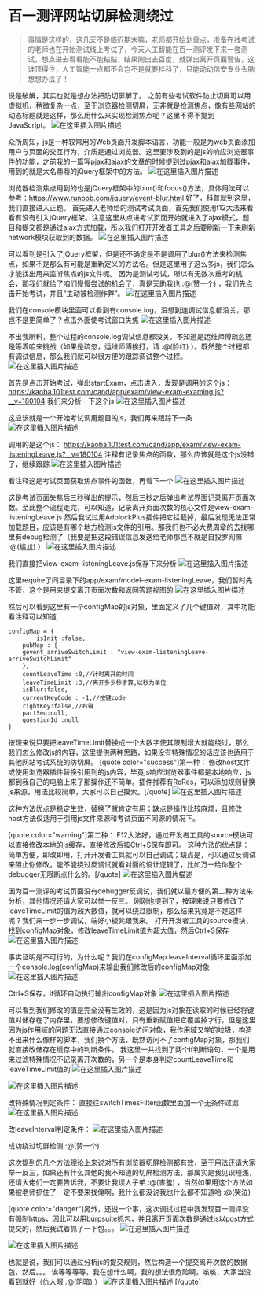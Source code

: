# 百一测评网站切屏检测绕过
> 事情是这样的，这几天不是临近期末嘛，老师都开始划重点，准备在线考试的老师也在开始测试线上考试了，今天人工智能在百一测评发下来一套测试，想点进去看看能不能粘贴，结果刚出去百度，就弹出离开页面警告，这谁顶得住，人工智能一点都不会岂不是就要挂科了，只能动动信安专业头脑想想办法了！

说是破解，其实也就是想办法把防切屏解了。
之前有些考试软件防止切屏可以用虚拟机，稍微复杂一点，至于浏览器检测切屏，无非就是检测焦点，像有些网站的动态标题就是这样，那么用什么来实现检测焦点呢？这里不得不提到JavaScript。
![在这里插入图片描述](https://img-blog.csdnimg.cn/20201225144746535.jpg)

众所周知，js是一种较常用的Web页面开发脚本语言，功能一般是为web页面添加用户与页面的交互行为，介质是通过浏览器。这里要涉及到的是js的响应浏览器事件的功能，之前我的一篇写pjax和ajax的文章的时候提到过pjax和ajax加载事件，用到的就是大名鼎鼎的jQuery框架中的方法。
![在这里插入图片描述](https://img-blog.csdnimg.cn/20201225145419192.jpg)

浏览器检测焦点用到的也是jQuery框架中的blur()和focus()方法，具体用法可以参考：https://www.runoob.com/jquery/event-blur.html
好了，科普就到这里，我们直接进入正题。
首先进入老师给的测试考试页面，首先我们使用f12大法来看看有没有引入jQuery框架。注意这里从点进考试页面开始就进入了ajax模式，题目和提交都是通过ajax方式加载，所以我们打开开发者工具之后要刷新一下来刷新network模块获取到的数据。
![在这里插入图片描述](https://img-blog.csdnimg.cn/20201225150633778.png)

可以看到是引入了jQuery框架，但是还不确定是不是调用了blur()方法来检测焦点，如果不是那么有可能是重新定义的方法名。但是这里用了这么多js，我们怎么才能找出用来监听焦点的js文件呢。
因为是测试考试，所以有无数次重考的机会，那我们就给了咱们慢慢尝试的机会了，真是天助我也 :@(赞一个) ，我们先点击开始考试，并且“主动被检测作弊”。
![在这里插入图片描述](https://img-blog.csdnimg.cn/20201225151724267.png)

我们在console模块里面可以看到有console.log，没想到连调试信息都没关，那岂不是更简单了？点击外面使考试窗口失焦
![在这里插入图片描述](https://img-blog.csdnimg.cn/20201225152026154.png)

不出我所料，整个过程的console.log调试信息都没关，不知道是运维师傅疏忽还是等着咱来挑战（如果是疏忽，运维师傅挨打，请 :@(脸红) ）。既然整个过程都有调试信息，那么我们就可以很方便的跟踪调试整个过程。
![在这里插入图片描述](https://img-blog.csdnimg.cn/20201225153746204.png)

首先是点击开始考试，弹出startExam，点击进入，发现是调用的这个js：
https://kaoba.101test.com/cand/app/exam/view-exam-examing.js?__v=180104
我们来分析一下这个js
![在这里插入图片描述](https://img-blog.csdnimg.cn/2020122515510473.png)

这应该就是一个开始考试调用题目的js，我们再来跟踪下一条
![在这里插入图片描述](https://img-blog.csdnimg.cn/20201225160034569.png)

调用的是这个js：
https://kaoba.101test.com/cand/app/exam/view-exam-listeningLeave.js?__v=180104
注释有记录焦点的函数，那么应该就是这个js没错了，继续跟踪
![在这里插入图片描述](https://img-blog.csdnimg.cn/20201225160757200.png)

看注释这是考试页面获取焦点事件的函数，再看下一个
![在这里插入图片描述](https://img-blog.csdnimg.cn/20201225161721864.png)

这是考试页面失焦后三秒弹出的提示，然后三秒之后弹出考试界面记录离开页面次数。至此整个流程走完，可以知道，记录离开页面次数的核心文件是view-exam-listeningLeave.js
然后我试过用AdblockPlus插件把它拦截掉，最后发现无法正常加载题目，应该是有哪个地方检测js文件的引用。那我们也不必大费周章的去找哪里有debug检测了（我要是把这段错误信息发送给老师那岂不就是自投罗网嘛 :@(尴尬) ）
![在这里插入图片描述](https://img-blog.csdnimg.cn/20201225163951648.png)

我们直接把view-exam-listeningLeave.js保存下来分析
![在这里插入图片描述](https://img-blog.csdnimg.cn/20201225165524545.png)

这里require了同目录下的app/exam/model-exam-listeningLeave，我们暂时先不管，这个是用来提交离开页面次数和返回答题视图的
![在这里插入图片描述](https://img-blog.csdnimg.cn/20201225165806929.png)

然后可以看到这里有一个configMap的js对象，里面定义了几个键值对，其中功能看注释可以知道

    configMap = {
            isInit :false,
    	pubMap : {
    	gevent_arriveSwitchLimit : "view-exam-listeningLeave-arriveSwitchLimit"
    	},
    	countLeaveTime :0,//计时离开的时间
    	leaveTimeLimit :3,//离开多少秒才算,以秒为单位
    	isBlur:false,
    	currentKeyCode : -1,//按键code
    	rightKey:false,//右键
    	partSeq:null, 
    	questionId :null
    }

按理来说只要把leaveTimeLimit替换成一个大数字使其限制增大就能绕过，那么我们怎么修改js的内容，这里提供两种思路，如果没有特殊情况的话应该也适用于其他网站考试系统的防切屏。
[quote color="success"]第一种：
修改host文件或使用浏览器插件替换引用到的js内容，毕竟js响应浏览器事件都是本地响应，js都到我自己的电脑上来了那操作还不简单。插件推荐有ReRes，可以添加规则替换js来源，用法比较简单，大家可以自己摸索。[/quote]
![在这里插入图片描述](https://img-blog.csdnimg.cn/20201225173925815.png)

这种方法优点是稳定生效，替换了就肯定有用；缺点是操作比较麻烦，且修改host方法仅适用于引用js文件来源和考试页面不同源的情况下。

[quote color="warning"]第二种：
F12大法好，通过开发者工具的source模块可以直接修改本地的js缓存，直接修改后按Ctrl+S保存即可。
这种方法的优点是：简单方便，即改即用，打开开发者工具就可以自己调试；缺点是，可以通过反调试来阻止你修改，能不能绕过反调试就看对面的设计逻辑了，比如万一给你整个debugger无限断点什么的。[/quote]
![在这里插入图片描述](https://img-blog.csdnimg.cn/20201225174823562.png)

因为百一测评的考试页面没有debugger反调试，我们就以最方便的第二种方法来分析，其他情况还请大家可以举一反三。
刚刚也提到了，按理来说只要修改了leaveTimeLimit的值为超大数值，就可以绕过限制，那么结果究竟是不是这样呢？我们来一步一步调试，端好小板凳跟我来。
打开开发者工具的source模块，找到configMap对象，修改leaveTimeLimit值为超大值，然后Ctrl+S保存
![在这里插入图片描述](https://img-blog.csdnimg.cn/20201225175340535.png)

事实证明是不可行的，为什么呢？我们在configMap.leaveInterval循环里面添加一个console.log(configMap)来输出我们修改后的configMap对象
![在这里插入图片描述](https://img-blog.csdnimg.cn/2020122517595852.png)

Ctrl+S保存，if循环自动执行输出configMap对象
![在这里插入图片描述](https://img-blog.csdnimg.cn/20201225180446381.png)

可以看到我们修改的值是完全没有生效的，这是因为js对象在读取的时候已经将键值对储存在了内存里，要想修改键值对，只有重新赋值把它覆盖掉才行，但是这里因为js作用域的问题无法直接通过console访问对象，我作用域又学的垃圾，构造不出来什么像样的脚本，我们换个方法，既然访问不了configMap对象，那我们就直接改储存在缓存中的判断条件。
我这里一共找到了两个if判断语句，一个是用来过滤特殊情况不记录离开次数的，另一个是本身判定countLeaveTime和leaveTimeLimit值的
![在这里插入图片描述](https://img-blog.csdnimg.cn/20201225181711255.png)

![在这里插入图片描述](https://img-blog.csdnimg.cn/20201225181810847.png)

改特殊情况判定条件：
直接往switchTimesFilter函数里面加一个无条件过滤
![在这里插入图片描述](https://img-blog.csdnimg.cn/20201225182349505.png)

改leaveInterval判定条件：
![在这里插入图片描述](https://img-blog.csdnimg.cn/20201225182845707.png)

成功绕过切屏检测 :@(赞一个) 

这次提到的几个方法理论上来说对所有浏览器切屏检测都有效，至于用法还请大家举一反三，如果还有什么其他的我不知道的切屏检测方法，那属实是我见识短浅，还请大佬们一定要告诉我，不要让我误人子弟 :@(害羞) ，当然如果用这个方法如果被老师抓住了一定不要来找俺啊，我什么都没说我也什么都不知道哈 :@(哭泣) 

[quote color="danger"]另外，还说一个事，这次调试过程中我发现百一测评没有强制https，因此可以用burpsuite抓包，并且离开页面次数是通过js以post方式提交的，然后我试着抓了一下包。。。
![在这里插入图片描述](https://img-blog.csdnimg.cn/20201225190514686.png)

![在这里插入图片描述](https://img-blog.csdnimg.cn/20201225190427809.png)

也就是说，我们可以通过分析js的提交规则，然后构造一个提交离开次数的数据包，然后。。。
诶等等等等，我在想什么啊，我的想法很危险啊，咳咳，大家当没看到就好（仇人眼 :@(阴暗) ）
![在这里插入图片描述](https://img-blog.csdnimg.cn/20201225190937891.png)
[/quote]
